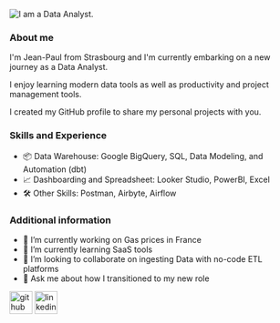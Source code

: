![I am a Data Analyst.](https://github.com/jphnh/assets/blob/main/banner.png?raw=true)

### About me
I'm Jean-Paul from Strasbourg and I'm currently embarking on a new journey as a Data Analyst. 

I enjoy learning modern data tools as well as productivity and project management tools.

I created my GitHub profile to share my personal projects with you.

### Skills and Experience

- 📦 Data Warehouse: Google BigQuery, SQL, Data Modeling, and Automation (dbt)
- 📈 Dashboarding and Spreadsheet: Looker Studio, PowerBI, Excel
- 🛠️ Other Skills: Postman, Airbyte, Airflow

### Additional information

- 🔭 I’m currently working on Gas prices in France 
- 🌱 I’m currently learning SaaS tools 
- 👯 I’m looking to collaborate on ingesting Data with no-code ETL platforms 
- 💬 Ask me about how I transitioned to my new role 


[<img src='https://cdn.jsdelivr.net/npm/simple-icons@3.0.1/icons/github.svg' alt='github' height='40'>](https://github.com/jphnh)  [<img src='https://cdn.jsdelivr.net/npm/simple-icons@3.0.1/icons/linkedin.svg' alt='linkedin' height='40'>](https://www.linkedin.com/in/jeanpaulhuynh/)  
